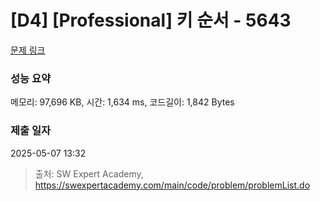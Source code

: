 # [D4] [Professional] 키 순서 - 5643 

[문제 링크](https://swexpertacademy.com/main/code/problem/problemDetail.do?contestProbId=AWXQsLWKd5cDFAUo) 

### 성능 요약

메모리: 97,696 KB, 시간: 1,634 ms, 코드길이: 1,842 Bytes

### 제출 일자

2025-05-07 13:32



> 출처: SW Expert Academy, https://swexpertacademy.com/main/code/problem/problemList.do